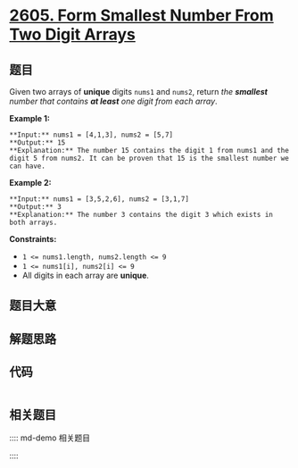 # [2605. Form Smallest Number From Two Digit Arrays](https://leetcode.com/problems/form-smallest-number-from-two-digit-arrays)

## 题目

Given two arrays of **unique** digits `nums1` and `nums2`, return _the
**smallest** number that contains **at least** one digit from each array_.



**Example 1:**

    
    
    **Input:** nums1 = [4,1,3], nums2 = [5,7]
    **Output:** 15
    **Explanation:** The number 15 contains the digit 1 from nums1 and the digit 5 from nums2. It can be proven that 15 is the smallest number we can have.
    

**Example 2:**

    
    
    **Input:** nums1 = [3,5,2,6], nums2 = [3,1,7]
    **Output:** 3
    **Explanation:** The number 3 contains the digit 3 which exists in both arrays.
    



**Constraints:**

  * `1 <= nums1.length, nums2.length <= 9`
  * `1 <= nums1[i], nums2[i] <= 9`
  * All digits in each array are **unique**.


## 题目大意

## 解题思路

## 代码

```javascript

```

## 相关题目

:::: md-demo 相关题目

::::
